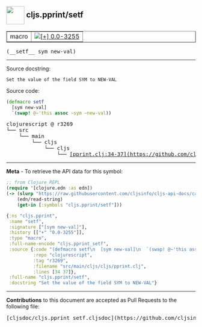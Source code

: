 ## <img width="48px" valign="middle" src="http://i.imgur.com/Hi20huC.png"> cljs.pprint/setf

 <table border="1">
<tr>

<td>macro</td>
<td><a href="https://github.com/cljsinfo/cljs-api-docs/tree/0.0-3255"><img valign="middle" alt="[+] 0.0-3255" src="https://img.shields.io/badge/+-0.0--3255-lightgrey.svg"></a> </td>
</tr>
</table>

 <samp>
(__setf__ sym new-val)<br>
</samp>

---




Source docstring:

```
Set the value of the field SYM to NEW-VAL
```

Source code:

```clj
(defmacro setf
  [sym new-val]
  `(swap! @~'this assoc ~sym ~new-val))
```

 <pre>
clojurescript @ r3269
└── src
    └── main
        └── cljs
            └── cljs
                └── <ins>[pprint.clj:34-37](https://github.com/clojure/clojurescript/blob/r3269/src/main/cljs/cljs/pprint.clj#L34-L37)</ins>
</pre>


---

__Meta__ - To retrieve the API data for this symbol:

```clj
;; from Clojure REPL
(require '[clojure.edn :as edn])
(-> (slurp "https://raw.githubusercontent.com/cljsinfo/cljs-api-docs/catalog/cljs-api.edn")
    (edn/read-string)
    (get-in [:symbols "cljs.pprint/setf"]))
```

```clj
{:ns "cljs.pprint",
 :name "setf",
 :signature ["[sym new-val]"],
 :history [["+" "0.0-3255"]],
 :type "macro",
 :full-name-encode "cljs.pprint_setf",
 :source {:code "(defmacro setf\n  [sym new-val]\n  `(swap! @~'this assoc ~sym ~new-val))",
          :repo "clojurescript",
          :tag "r3269",
          :filename "src/main/cljs/cljs/pprint.clj",
          :lines [34 37]},
 :full-name "cljs.pprint/setf",
 :docstring "Set the value of the field SYM to NEW-VAL"}

```

---

__Contributions__ to this document are accepted as Pull Requests to the following file:

 <pre>
[cljsdoc/cljs.pprint_setf.cljsdoc](https://github.com/cljsinfo/cljs-api-docs/blob/master/cljsdoc/cljs.pprint_setf.cljsdoc)
</pre>

